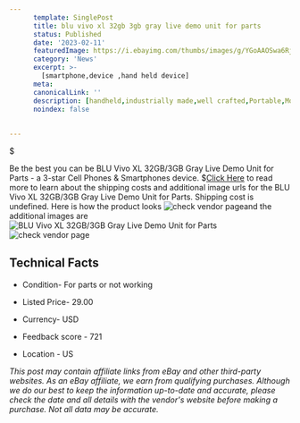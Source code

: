 ```yaml
---
      template: SinglePost
      title: blu vivo xl 32gb 3gb gray live demo unit for parts
      status: Published
      date: '2023-02-11'
      featuredImage: https://i.ebayimg.com/thumbs/images/g/YGoAAOSwa6RjxfHX/s-l225.jpg
      category: 'News'
      excerpt: >-
        [smartphone,device ,hand held device]
      meta:
      canonicalLink: ''
      description: [handheld,industrially made,well crafted,Portable,Mobile,Compact,Convenient,Lightweight,Maneuverable,Man-portable,Miniature,Carriable,Hand-held,Light,Holdable,Transportable,Mobile device,Pocket-sized,On-the-go,Wireless,Cordless,Compact size,Convenient size, smartphone,device ,hand held device]
      noindex: false
      
        
---
```

$

Be the best you can be BLU Vivo XL 32GB/3GB Gray Live Demo Unit for Parts - a 3-star Cell Phones & Smartphones device.
$[Click Here](https://www.ebay.com/itm/275675469313?hash=item402f89d601%3Ag%3AYGoAAOSwa6RjxfHX&mkevt=1&mkcid=1&mkrid=711-53200-19255-0&campid=%253CePNCampaignId%253E&customid=%253CreferenceId%253E&toolid=10049) to read more to learn about the shipping costs and additional image urls for the BLU Vivo XL 32GB/3GB Gray Live Demo Unit for Parts. Shipping cost is undefined. Here is how the product looks ![check vendor page](https://i.ebayimg.com/thumbs/images/g/YGoAAOSwa6RjxfHX/s-l225.jpg)and the additional images are![BLU Vivo XL 32GB/3GB Gray Live Demo Unit for Parts](https://i.ebayimg.com/images/g/YGoAAOSwa6RjxfHX/s-l1600.jpg)![check vendor page](https://origin-galleryplus.ebayimg.com/ws/web/275675469313_2_0_1/225x225.jpg,https://origin-galleryplus.ebayimg.com/ws/web/275675469313_3_0_1/225x225.jpg,https://origin-galleryplus.ebayimg.com/ws/web/275675469313_4_0_1/225x225.jpg,https://origin-galleryplus.ebayimg.com/ws/web/275675469313_5_0_1/225x225.jpg,https://origin-galleryplus.ebayimg.com/ws/web/275675469313_6_0_1/225x225.jpg,https://origin-galleryplus.ebayimg.com/ws/web/275675469313_7_0_1/225x225.jpg,https://origin-galleryplus.ebayimg.com/ws/web/275675469313_8_0_1/225x225.jpg,https://origin-galleryplus.ebayimg.com/ws/web/275675469313_9_0_1/225x225.jpg,https://origin-galleryplus.ebayimg.com/ws/web/275675469313_10_0_1/225x225.jpg,https://origin-galleryplus.ebayimg.com/ws/web/275675469313_11_0_1/225x225.jpg,https://origin-galleryplus.ebayimg.com/ws/web/275675469313_12_0_1/225x225.jpg,https://origin-galleryplus.ebayimg.com/ws/web/275675469313_13_0_1/225x225.jpg,https://origin-galleryplus.ebayimg.com/ws/web/275675469313_14_0_1/225x225.jpg,https://origin-galleryplus.ebayimg.com/ws/web/275675469313_15_0_1/225x225.jpg,https://origin-galleryplus.ebayimg.com/ws/web/275675469313_16_0_1/225x225.jpg,https://origin-galleryplus.ebayimg.com/ws/web/275675469313_17_0_1/225x225.jpg,https://origin-galleryplus.ebayimg.com/ws/web/275675469313_18_0_1/225x225.jpg,https://origin-galleryplus.ebayimg.com/ws/web/275675469313_19_0_1/225x225.jpg,https://origin-galleryplus.ebayimg.com/ws/web/275675469313_20_0_1/225x225.jpg)



 ## Technical Facts 



     
      

 - Condition- For parts or not working 


      

 - Listed Price- 29.00 


      

 - Currency- USD 


      

 - Feedback score - 721 


      

 - Location - US 


      
      

 *_This post may contain affiliate links from eBay and other third-party websites. As an eBay affiliate, we earn from qualifying purchases. Although we do our best to keep the information up-to-date and accurate, please check the date and all details with the vendor's website before making a purchase. Not all data may be accurate._*







